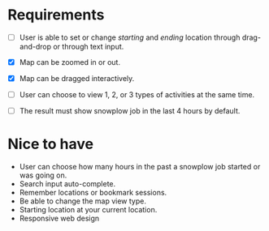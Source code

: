 
Requirements
===

- [ ] User is able to set or change _starting_ and _ending_ location through drag-and-drop or through text input.
- [x] Map can be zoomed in or out.
- [x] Map can be dragged interactively.
- [ ] User can choose to view 1, 2, or 3 types of activities at the same time.
- [ ] The result must show snowplow job in the last 4 hours by default.


Nice to have
===
- User can choose how many hours in the past a snowplow job started or was going on.
- Search input auto-complete.
- Remember locations or bookmark sessions.
- Be able to change the map view type.
- Starting location at your current location.
- Responsive web design